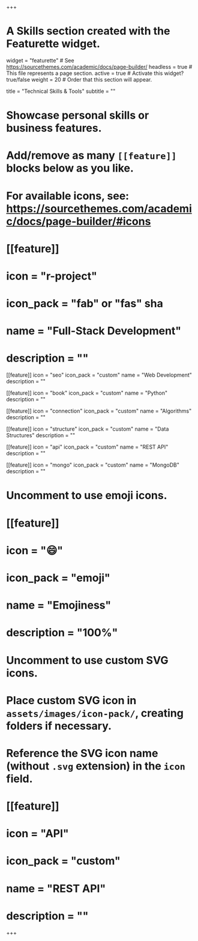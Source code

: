 +++
# A Skills section created with the Featurette widget.
widget = "featurette"  # See https://sourcethemes.com/academic/docs/page-builder/
headless = true  # This file represents a page section.
active = true  # Activate this widget? true/false
weight = 20  # Order that this section will appear.

title = "Technical Skills & Tools"
subtitle = ""

# Showcase personal skills or business features.
# 
# Add/remove as many `[[feature]]` blocks below as you like.
# 
# For available icons, see: https://sourcethemes.com/academic/docs/page-builder/#icons


# [[feature]]
 # icon = "r-project"
 # icon_pack = "fab" or "fas" sha
 # name = "Full-Stack Development"
 # description = ""

[[feature]]
  icon = "seo"
  icon_pack = "custom"
  name = "Web Development"
  description = ""
  
[[feature]]
  icon = "book"
  icon_pack = "custom"
  name = "Python"
  description = ""  
  
[[feature]]
  icon = "connection"
  icon_pack = "custom"
  name = "Algorithms"
  description = ""
  
 [[feature]]
 icon = "structure"
 icon_pack = "custom"
 name = "Data Structures"
 description = ""

[[feature]]
  icon = "api"
  icon_pack = "custom"
  name = "REST API"
  description = ""
 
 [[feature]]
  icon = "mongo"
  icon_pack = "custom"
  name = "MongoDB"
  description = ""
  

# Uncomment to use emoji icons.
# [[feature]]
#  icon = ":smile:"
#  icon_pack = "emoji"
#  name = "Emojiness"
#  description = "100%"  

# Uncomment to use custom SVG icons.
# Place custom SVG icon in `assets/images/icon-pack/`, creating folders if necessary.
# Reference the SVG icon name (without `.svg` extension) in the `icon` field.

# [[feature]]
#  icon = "API"
#  icon_pack = "custom"
#  name = "REST API"
#  description = ""
  
+++
